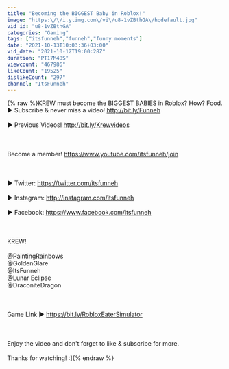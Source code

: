 ```yaml
---
title: "Becoming the BIGGEST Baby in Roblox!"
image: "https:\/\/i.ytimg.com\/vi\/u8-1vZBthGA\/hqdefault.jpg"
vid_id: "u8-1vZBthGA"
categories: "Gaming"
tags: ["itsfunneh","funneh","funny moments"]
date: "2021-10-13T10:03:36+03:00"
vid_date: "2021-10-12T19:00:28Z"
duration: "PT17M48S"
viewcount: "467986"
likeCount: "19525"
dislikeCount: "297"
channel: "ItsFunneh"
---
```

{% raw %}KREW must become the BIGGEST BABIES in Roblox? How? Food.<br />► Subscribe &amp; never miss a video! <a rel="nofollow" target="blank" href="http://bit.ly/Funneh">http://bit.ly/Funneh</a><br /><br />► Previous Videos! <a rel="nofollow" target="blank" href="http://bit.ly/Krewvideos">http://bit.ly/Krewvideos</a><br /><br /><br /><br />Become a member! <a rel="nofollow" target="blank" href="https://www.youtube.com/itsfunneh/join">https://www.youtube.com/itsfunneh/join</a><br /><br /><br /><br />► Twitter: <a rel="nofollow" target="blank" href="https://twitter.com/itsfunneh">https://twitter.com/itsfunneh</a><br /><br />► Instagram:  <a rel="nofollow" target="blank" href="http://instagram.com/itsfunneh">http://instagram.com/itsfunneh</a><br /><br />► Facebook: <a rel="nofollow" target="blank" href="https://www.facebook.com/itsfunneh">https://www.facebook.com/itsfunneh</a><br /><br /><br /><br />KREW!<br /><br />@PaintingRainbows <br />@GoldenGlare <br />@ItsFunneh <br />@Lunar Eclipse <br />@DraconiteDragon <br /><br /><br /><br />Game Link ► <a rel="nofollow" target="blank" href="https://bit.ly/RobloxEaterSimulator">https://bit.ly/RobloxEaterSimulator</a><br /><br /><br /><br />Enjoy the video and don't forget to like &amp; subscribe for more.<br /><br />Thanks for watching! :]{% endraw %}
